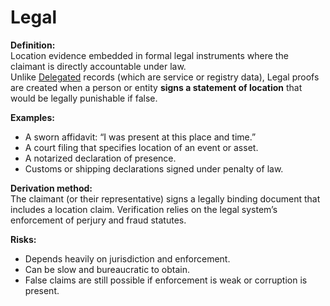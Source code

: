 # Legal

**Definition:**  
Location evidence embedded in formal legal instruments where the claimant is directly accountable under law.  
Unlike [Delegated](./delegated.md) records (which are service or registry data), Legal proofs are created when a person or entity **signs a statement of location** that would be legally punishable if false.

**Examples:**  
- A sworn affidavit: “I was present at this place and time.”  
- A court filing that specifies location of an event or asset.  
- A notarized declaration of presence.  
- Customs or shipping declarations signed under penalty of law.  

**Derivation method:**  
The claimant (or their representative) signs a legally binding document that includes a location claim. Verification relies on the legal system’s enforcement of perjury and fraud statutes.

**Risks:**  
- Depends heavily on jurisdiction and enforcement.  
- Can be slow and bureaucratic to obtain.  
- False claims are still possible if enforcement is weak or corruption is present.  